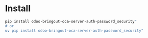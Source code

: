 # Install

```bash
pip install odoo-bringout-oca-server-auth-password_security"
# or
uv pip install odoo-bringout-oca-server-auth-password_security"
```
